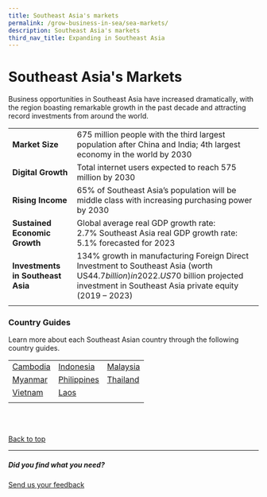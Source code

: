 ```yaml
---
title: Southeast Asia's markets
permalink: /grow-business-in-sea/sea-markets/
description: Southeast Asia's markets
third_nav_title: Expanding in Southeast Asia
---
```

# Southeast Asia's Markets
Business opportunities in Southeast Asia have increased dramatically, with the region boasting remarkable growth in the past decade and attracting record investments from around the world.



|  |  | 
| -------- | -------- | 
|<b>Market Size</b>| 675 million people with the third largest population after China and India; 4th largest economy in the world by 2030 | 
|<b>Digital Growth</b>|Total internet users expected to reach 575 million by 2030 | 
|<b>Rising Income</b>| 65% of Southeast Asia’s population will be middle class with increasing purchasing power by 2030 | 
|<b>Sustained Economic Growth</b>|  Global average real GDP growth rate: 2.7%&nbsp;Southeast Asia real GDP growth rate: 5.1%&nbsp;forecasted for 2023 | 
|<b>Investments in Southeast Asia</b>| 134% growth in manufacturing Foreign Direct Investment to Southeast Asia (worth US$44.7 billion) in 2022. US$70 billion projected investment in Southeast Asia private equity (2019 – 2023)    | 
| | | <br>


### Country Guides
Learn more about each Southeast Asian country through the following country guides.<br>

|  |  |  |
| -------- | -------- | -------- |
| <a target="_blank" href="https://www.enterprisesg.gov.sg/Grow-Your-Business/go-global/market-guides/southeast-asia/Cambodia/overview">Cambodia</a><br> | <a target="_blank" href="https://www.enterprisesg.gov.sg/Grow-Your-Business/go-global/market-guides/southeast-asia/Indonesia/overview">Indonesia</a><br> | <a target="_blank" href="https://www.enterprisesg.gov.sg/Grow-Your-Business/go-global/market-guides/southeast-asia/malaysia/overview">Malaysia</a><br>  |
|<a target="_blank" href="https://www.enterprisesg.gov.sg/Grow-Your-Business/go-global/market-guides/southeast-asia/myanmar/overview">Myanmar</a> <br> | <a target="_blank" href="https://www.enterprisesg.gov.sg/Grow-Your-Business/go-global/market-guides/southeast-asia/philippines/overview">Philippines</a>[]()<br> |<a target="_blank" href="https://www.enterprisesg.gov.sg/Grow-Your-Business/go-global/market-guides/southeast-asia/thailand/overview">Thailand</a><br> |
|<a target="_blank" href="https://www.enterprisesg.gov.sg/Grow-Your-Business/go-global/market-guides/southeast-asia/vietnam/overview">Vietnam</a><br>  | <a target="_blank" href="https://www.enterprisesg.gov.sg/Grow-Your-Business/go-global/market-guides/southeast-asia/Laos/overview">Laos</a>[]() |  |
|  |  |  |

<br>
<br>

[Back to top](#southeast-asias-markets)
<br>
<hr>

##### Did you find what you need?
[Send us your feedback](https://form.gov.sg/642693623cb98f001239be0d)
